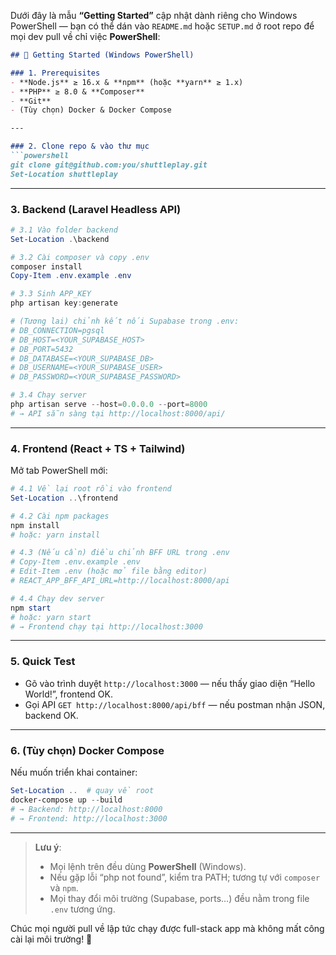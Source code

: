 Dưới đây là mẫu **“Getting Started”** cập nhật dành riêng cho Windows PowerShell — bạn có thể dán vào `README.md` hoặc `SETUP.md` ở root repo để mọi dev pull về chỉ việc **PowerShell**:

````markdown
## 🚀 Getting Started (Windows PowerShell)

### 1. Prerequisites
- **Node.js** ≥ 16.x & **npm** (hoặc **yarn** ≥ 1.x)
- **PHP** ≥ 8.0 & **Composer**
- **Git**
- (Tùy chọn) Docker & Docker Compose

---

### 2. Clone repo & vào thư mục
```powershell
git clone git@github.com:you/shuttleplay.git
Set-Location shuttleplay
````

---

### 3. Backend (Laravel Headless API)

```powershell
# 3.1 Vào folder backend
Set-Location .\backend

# 3.2 Cài composer và copy .env
composer install
Copy-Item .env.example .env

# 3.3 Sinh APP_KEY
php artisan key:generate

# (Tương lai) chỉnh kết nối Supabase trong .env:
# DB_CONNECTION=pgsql
# DB_HOST=<YOUR_SUPABASE_HOST>
# DB_PORT=5432
# DB_DATABASE=<YOUR_SUPABASE_DB>
# DB_USERNAME=<YOUR_SUPABASE_USER>
# DB_PASSWORD=<YOUR_SUPABASE_PASSWORD>

# 3.4 Chạy server
php artisan serve --host=0.0.0.0 --port=8000
# → API sẵn sàng tại http://localhost:8000/api/
```

---

### 4. Frontend (React + TS + Tailwind)

Mở tab PowerShell mới:

```powershell
# 4.1 Về lại root rồi vào frontend
Set-Location ..\frontend

# 4.2 Cài npm packages
npm install
# hoặc: yarn install

# 4.3 (Nếu cần) điều chỉnh BFF URL trong .env
# Copy-Item .env.example .env
# Edit-Item .env (hoặc mở file bằng editor)
# REACT_APP_BFF_API_URL=http://localhost:8000/api

# 4.4 Chạy dev server
npm start
# hoặc: yarn start
# → Frontend chạy tại http://localhost:3000
```

---

### 5. Quick Test

* Gõ vào trình duyệt `http://localhost:3000` — nếu thấy giao diện “Hello World!”, frontend OK.
* Gọi API `GET http://localhost:8000/api/bff` — nếu postman nhận JSON, backend OK.

---

### 6. (Tùy chọn) Docker Compose

Nếu muốn triển khai container:

```powershell
Set-Location ..  # quay về root
docker-compose up --build
# → Backend: http://localhost:8000
# → Frontend: http://localhost:3000
```

---

> **Lưu ý**:
>
> * Mọi lệnh trên đều dùng **PowerShell** (Windows).
> * Nếu gặp lỗi “php not found”, kiểm tra PATH; tương tự với `composer` và `npm`.
> * Mọi thay đổi môi trường (Supabase, ports…) đều nằm trong file `.env` tương ứng.

Chúc mọi người pull về lập tức chạy được full-stack app mà không mất công cài lại môi trường! 🎉

```
```
